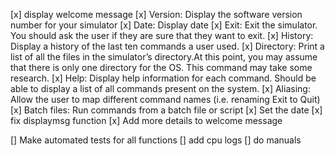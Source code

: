[x] display welcome message
[x] Version: Display the software version number for your simulator
[x] Date: Display date
[x] Exit: Exit the simulator. You should ask the user if they are sure that they want to exit.
[x] History: Display a history of the last ten commands a user used.
[x] Directory: Print a list of all the files in the simulator’s directory.At this point, you may assume that there is only one directory for the OS. This command may take some research.
[x] Help: Display help information for each command. Should be able to display a list of all commands present on the system.
[x] Aliasing: Allow the user to map different command names (i.e. renaming Exit to Quit)
[x] Batch files: Run commands from a batch file or script
[x] Set the date
[x] fix displaymsg function
[x] Add more details to welcome message 

[] Make automated tests for all functions
[] add cpu logs
[] do manuals